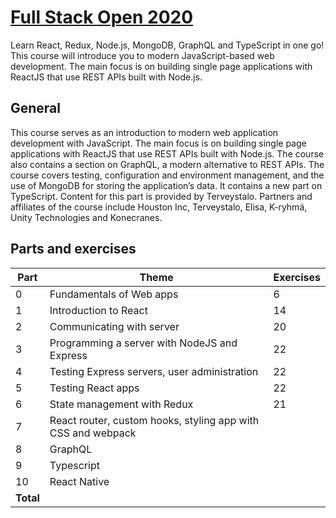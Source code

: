 # [Full Stack Open 2020](https://fullstackopen.com/en/about)

Learn React, Redux, Node.js, MongoDB, GraphQL and TypeScript in one go! This course will introduce you to modern JavaScript-based web development. The main focus is on building single page applications with ReactJS that use REST APIs built with Node.js.

## General

This course serves as an introduction to modern web application development with JavaScript. The main focus is on building single page applications with ReactJS that use REST APIs built with Node.js. The course also contains a section on GraphQL, a modern alternative to REST APIs.
The course covers testing, configuration and environment management, and the use of MongoDB for storing the application’s data. It contains a new part on TypeScript. Content for this part is provided by Terveystalo.
Partners and affiliates of the course include Houston Inc, Terveystalo, Elisa, K-ryhmä, Unity Technologies and Konecranes.

## Parts and exercises

| Part      | Theme                                                        | Exercises |
| --------- | ------------------------------------------------------------ | --------- |
| 0         | Fundamentals of Web apps                                     | 6         |
| 1         | Introduction to React                                        | 14        |
| 2         | Communicating with server                                    | 20        |
| 3         | Programming a server with NodeJS and Express                 | 22        |
| 4         | Testing Express servers, user administration                 | 22        |
| 5         | Testing React apps                                           | 22        |
| 6         | State management with Redux                                  | 21        |
| 7         | React router, custom hooks, styling app with CSS and webpack |           |
| 8         | GraphQL                                                      |           |
| 9         | Typescript                                                   |           |
| 10        | React Native                                                 |           |
| **Total** |                                                              |
